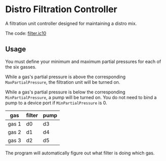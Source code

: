 # Distro Filtration Controller

A filtration unit controller designed for maintaining a distro mix.

The code: [filter.ic10](filter.ic10)

## Usage

You must define your minimum and maximum partial pressures for each of the six gasses.

While a gas's partial pressure is above the corresponding `MaxPartialPressure`, the filtration unit will be turned on.

While a gas's partial pressure is below the corresponding `MinPartialPressure`, a pump will be turned on. You do not need to bind a pump to a device port if `MinPartialPressure` is 0.

| gas | filter | pump |
| -- | -- | -- |
| gas 1 | d0 | d3 |
| gas 2 | d1 | d4 |
| gas 3 | d2 | d5 |

The program will automatically figure out what filter is doing which gas.
